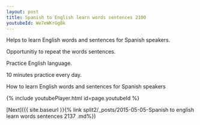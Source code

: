 ```yaml
---
layout: post
title: Spanish to English learn words sentences 2100 
youtubeId: We7eWKrGgBk
---
```

 
 
Helps to learn English words and sentences for Spanish speakers.

Opportunitiy to repeat the words sentences. 

Practice English language. 
 
10 minutes practice every day. 
 
How to learn English words and sentences for Spanish speakers 
 
{% include youtubePlayer.html id=page.youtubeId %}
 
 
[Next]({{ site.baseurl }}{% link  split2/_posts/2015-05-05-Spanish to english learn words sentences 2137 .md%})
 
